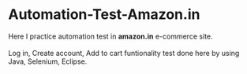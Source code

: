 # Automation-Test-Amazon.in

<p>Here I practice automation test in <b>amazon.in</b> e-commerce site.<br><br>
Log in, Create account, Add to cart funtionality test done here by using<br>
Java, Selenium, Eclipse.
